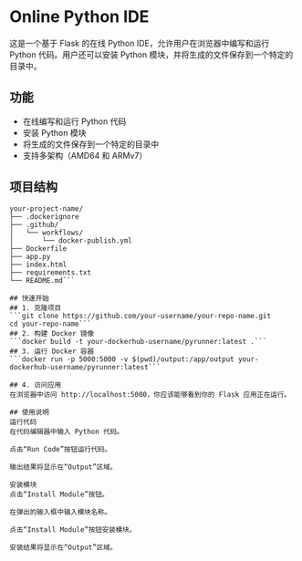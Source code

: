 # Online Python IDE

这是一个基于 Flask 的在线 Python IDE，允许用户在浏览器中编写和运行 Python 代码。用户还可以安装 Python 模块，并将生成的文件保存到一个特定的目录中。

## 功能

- 在线编写和运行 Python 代码
- 安装 Python 模块
- 将生成的文件保存到一个特定的目录中
- 支持多架构（AMD64 和 ARMv7）

## 项目结构

```plaintext
your-project-name/
├── .dockerignore
├── .github/
│   └── workflows/
│       └── docker-publish.yml
├── Dockerfile
├── app.py
├── index.html
├── requirements.txt
└── README.md```

## 快速开始
## 1. 克隆项目
```git clone https://github.com/your-username/your-repo-name.git
cd your-repo-name```
## 2. 构建 Docker 镜像
```docker build -t your-dockerhub-username/pyrunner:latest .```
## 3. 运行 Docker 容器
```docker run -p 5000:5000 -v $(pwd)/output:/app/output your-dockerhub-username/pyrunner:latest```

## 4. 访问应用
在浏览器中访问 http://localhost:5000，你应该能够看到你的 Flask 应用正在运行。

## 使用说明
运行代码
在代码编辑器中输入 Python 代码。

点击“Run Code”按钮运行代码。

输出结果将显示在“Output”区域。

安装模块
点击“Install Module”按钮。

在弹出的输入框中输入模块名称。

点击“Install Module”按钮安装模块。

安装结果将显示在“Output”区域。
